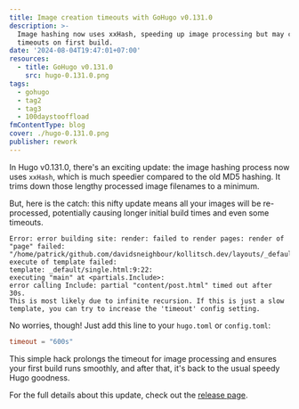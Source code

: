 ```yaml
---
title: Image creation timeouts with GoHugo v0.131.0
description: >-
  Image hashing now uses xxHash, speeding up image processing but may cause
  timeouts on first build.
date: '2024-08-04T19:47:01+07:00'
resources:
  - title: GoHugo v0.131.0
    src: hugo-0.131.0.png
tags:
  - gohugo
  - tag2
  - tag3
  - 100daystooffload
fmContentType: blog
cover: ./hugo-0.131.0.png
publisher: rework
---
```


In Hugo v0.131.0, there's an exciting update: the image hashing process now uses `xxHash`, which is much speedier compared to the old MD5 hashing. It trims down those lengthy processed image filenames to a minimum.

But, here is the catch: this nifty update means all your images will be re-processed, potentially causing longer initial build times and even some timeouts.

```plaintext
Error: error building site: render: failed to render pages: render of "page" failed:
"/home/patrick/github.com/davidsneighbour/kollitsch.dev/layouts/_default/single.html:9:22":
execute of template failed:
template: _default/single.html:9:22:
executing "main" at <partials.Include>:
error calling Include: partial "content/post.html" timed out after 30s.
This is most likely due to infinite recursion. If this is just a slow
template, you can try to increase the 'timeout' config setting.
```

No worries, though! Just add this line to your `hugo.toml` or `config.toml`:

```toml
timeout = "600s"
```

This simple hack prolongs the timeout for image processing and ensures your first build runs smoothly, and after that, it's back to the usual speedy Hugo goodness.

For the full details about this update, check out the [release page](https://github.com/gohugoio/hugo/releases/tag/v0.131.0).
